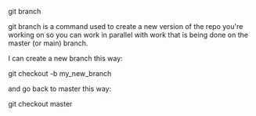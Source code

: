 git branch

git branch is a command used to create a new version of the repo you're working on so you can work in parallel with work that is being done on the master (or main) branch. 

I can create a new branch this way:

git checkout -b my_new_branch

and go back to master this way: 

git checkout master